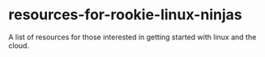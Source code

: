# resources-for-rookie-linux-ninjas
A list of resources for those interested in getting started with linux and the cloud.
